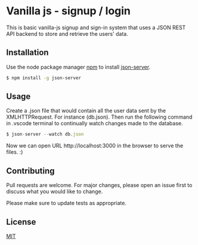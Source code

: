 # Vanilla js - signup / login

This is basic vanilla-js signup and sign-in system that uses a JSON REST API backend to store and retrieve the users' data.

## Installation

Use the node package manager [npm](https://nodejs.org/en/download/) to install [json-server](https://github.com/typicode/json-server).

```bash
$ npm install -g json-server
```

## Usage
Create a <filename>.json file that would contain all the user data sent by the XMLHTTPRequest. For instance (db.json). Then run the following command in .vscode terminal to continually watch changes made to the database.

```javascript
$ json-server --watch db.json
```
Now we can open URL http://localhost:3000 in the browser to serve the files. :)

## Contributing
Pull requests are welcome. For major changes, please open an issue first to discuss what you would like to change.

Please make sure to update tests as appropriate.

## License
[MIT](https://choosealicense.com/licenses/mit/)
